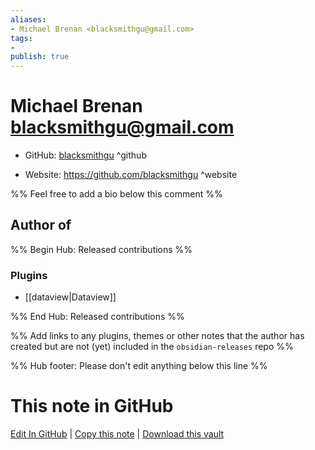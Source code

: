 ```yaml
---
aliases:
- Michael Brenan <blacksmithgu@gmail.com>
tags:
- 
publish: true
---
```


# Michael Brenan <blacksmithgu@gmail.com>

- GitHub: [blacksmithgu](https://github.com/blacksmithgu/) ^github
<!-- - Discord: `@` ^discord-->
- Website: <https://github.com/blacksmithgu> ^website
<!-- - [[Publish sites|Publish site]]: ^publish-->

%% Feel free to add a bio below this comment %%


## Author of

%% Begin Hub: Released contributions %%
### Plugins
- [[dataview|Dataview]]

%% End Hub: Released contributions %%

%% Add links to any plugins, themes or other notes that the author has created but are not (yet) included in the `obsidian-releases` repo %%

<!--
### Unlisted plugins
-->

<!--
### Others
-->

<!--
## Sponsor this author
-->

<!-- - [[GitHub sponsors]]: [Sponsor @blacksmithgu on GitHub Sponsors](https://github.com/sponsors/blacksmithgu) ^github-sponsor-->
<!-- - [[Buy me a coffee]]: <https://> ^buy-me-a-coffee-->
<!-- - [[PayPal]]: <https://> ^paypal-->
<!-- - [[Patreon]]: <https://> ^patreon-->

<!--
## Follow this author
-->

<!-- - [[YouTube Channels|On YouTube]]: <https://> ^youtube-->
<!-- - Twitter: <https://> ^twitter-->
<!-- - ... -->

%% Hub footer: Please don't edit anything below this line %%

# This note in GitHub

<span class="git-footer">[Edit In GitHub](https://github.dev/obsidian-community/obsidian-hub/blob/main/01%20-%20Community/People/blacksmithgu.md "git-hub-edit-note") | [Copy this note](https://raw.githubusercontent.com/obsidian-community/obsidian-hub/main/01%20-%20Community/People/blacksmithgu.md "git-hub-copy-note") | [Download this vault](https://github.com/obsidian-community/obsidian-hub/archive/refs/heads/main.zip "git-hub-download-vault") </span>
